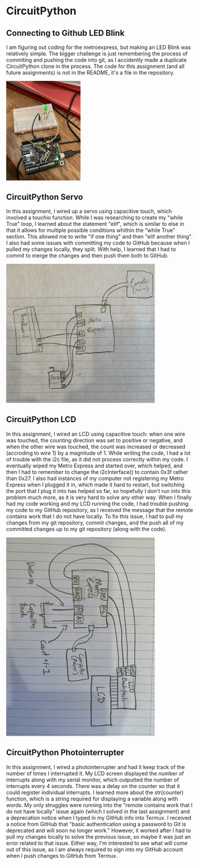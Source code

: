 # CircuitPython

## Connecting to Github LED Blink
I am figuring out coding for the metroexpress, but making an LED Blink was relatively simple. The bigger challenge is just remembering the process of commiting and pushing the code into git, as I accidently made a duplicate CircuitPython clone in the process. The code for this assignment (and all future assignments) is not in the README, it's a file in the repository.

<img src="./images2/led_blink_green.jpg" width="200"> 

## CircuitPython Servo
In this assignment, I wired up a servo using capacitive touch, which involved a touchio function. While I was researching to create my "while True" loop, I learned about the statement "elif", which is similar to else in that it allows for multiple possible conditions whithin the "while True" section. This allowed me to write "if one thing" and then "elif another thing". I also had some issues with committing my code to GitHub because when I pulled my changes locally, they split. With help, I learned that I had to commit to merge the changes and then push them both to GitHub.


<img src="./images2/ServoCapTouch.jpg" width="400"> 

## CircuitPython LCD
In this assignment, I wired an LCD using capacitive touch: when one wire was touched, the counting direction was set to positive or negative, and when the other wire was touched, the count was increased or decreased (accroding to wire 1) by a magnitude of 1. While writing the code, I had a lot of trouble with the i2c file, as it did not process correctly within my code. I eventually wiped my Metro Express and started over, which helped, and then I had to remember to change the i2cInterface() to contain 0x3f rather than 0x27. I also had instances of my computer not registering my Metro Express when I plugged it in, which made it hard to restart, but switching the port that I plug it into has helped so far, so hopefully I don't run into this problem much more, as it is very hard to solve any other way. When I finally had my code working and my LCD running the code, I had trouble pushing my code to my GitHub repository, as I received the message that the remote contains work that I do not have locally. To fix this issue, I had to pull my changes from my git repository, commit changes, and the push all of my committed changes up to my git repository (along with the code).


<img src="./images2/LcdCapTouch.jpg" width="400"> 

## CircuitPython Photointerrupter
In this assignment, I wired a photointerrupter and had it keep track of the number of times I interrupted it. My LCD screen displayed the number of interrupts along with my serial monitor, which outputted the number of interrupts every 4 seconds. There was a delay on the counter so that it could register individual interrupts. I learned more about the str(counter) function, which is a string required for displaying a variable along with words. My only struggles were running into the "remote contains work that I do not have locally" issue again (which I solved in the last assignment) and a deprecation notice when I typed in my GitHub info into Termux. I received a notice from GitHub that "basic authentication using a password to Git is deprecated and will soon no longer work." However, it worked after I had to pull my changes locally to solve the previous issue, so maybe it was just an error related to that issue. Either way, I'm interested to see what will come out of this issue, as I am always required to sign into my GitHub account when I push changes to GitHub from Termux.
